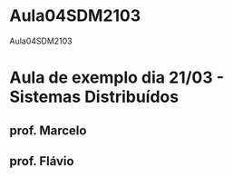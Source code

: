 # Aula04SDM2103
Aula04SDM2103

# Aula de exemplo dia 21/03 - Sistemas Distribuídos

## prof. Marcelo
## prof. Flávio